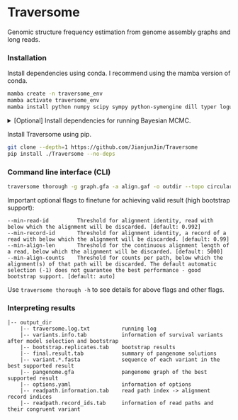 

# Traversome
Genomic structure frequency estimation from genome assembly graphs and long reads.


### Installation

Install dependencies using conda. I recommend using the mamba version of conda.
```bash
mamba create -n traversome_env
mamba activate traversome_env
mamba install python numpy scipy sympy python-symengine dill typer loguru
```
<details><summary>[Optional] Install dependencies for running Bayesian MCMC.</summary>
If you want to run Bayesian mcmc with Traversome, you have to install pymc and pytensor. 
Due to the fast evolving of pymc, sometimes its installation may be unsuccessful and not seen during the installation.

```bash
mamba install pytensor pymc
```
</details>

Install Traversome using pip.
```bash
git clone --depth=1 https://github.com/JianjunJin/Traversome
pip install ./Traversome --no-deps
```

### Command line interface (CLI)

```bash
traversome thorough -g graph.gfa -a align.gaf -o outdir --topo circular
```

Important optional flags to finetune for achieving valid result (high bootstrap support):

```
--min-read-id         Threshold for alignment identity, read with below which the alignment will be discarded. [default: 0.992]
--min-record-id       Threshold for alignment identity, a record of a read with below which the alignment will be discarded. [default: 0.99]
--min-align-len       Threshold for the continuous alignment length of a read, below which the alignment will be discarded. [default: 5000]
--min-align-counts    Threshold for counts per path, below which the alignment(s) of that path will be discarded. The default automatic selection (-1) does not guarantee the best performance - good bootstrap support. [default: auto]
```

Use `traversome thorough -h` to see details for above flags and other flags.

### Interpreting results
```
|-- output_dir
    |-- traversome.log.txt          running log
    |-- variants.info.tab           information of survival variants after model selection and bootstrap
    |-- bootstrap.replicates.tab    bootstrap results
    |-- final.result.tab            summary of pangenome solutions
    |-- variant.*.fasta             sequence of each variant in the best supported result
    |-- pangenome.gfa               pangenome graph of the best supported result
    |-- options.yaml                information of options
    |-- readpath.information.tab    read path index -> alignment record indices
    |-- readpath.record_ids.tab     information of read paths and their congruent variant
```

